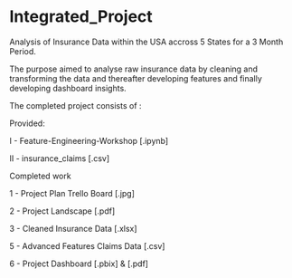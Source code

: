 # Integrated_Project

Analysis of Insurance Data within the USA accross 5 States for a 3 Month Period.

The purpose aimed to analyse raw insurance data by cleaning and transforming the data and thereafter developing features and finally developing dashboard insights.

The completed project consists of : 


Provided:

I - Feature-Engineering-Workshop [.ipynb]

II - insurance_claims [.csv]


Completed work

1 - Project Plan Trello Board [.jpg]

2 - Project Landscape [.pdf]

3 - Cleaned Insurance Data [.xlsx]

5 - Advanced Features Claims Data [.csv]

6 - Project Dashboard [.pbix] & [.pdf]

